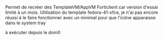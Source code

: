 Permet de recréer des TemplateVM/AppVM Forticlient car version d'essai limité à un mois.
Utilisation du template fedora-41-xfce, je n'ai pas encore réussi à le faire fonctionner avec un minimal pour que l'icône apparaisse dans le system tray

à exécuter depuis le dom0
